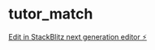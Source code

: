 # tutor_match

[Edit in StackBlitz next generation editor ⚡️](https://stackblitz.com/~/github.com/haya1010/tutor_match)